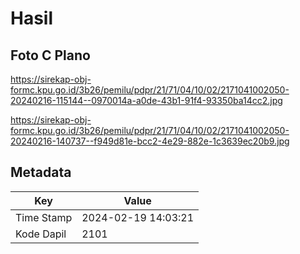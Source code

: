 # Hasil

## Foto C Plano

https://sirekap-obj-formc.kpu.go.id/3b26/pemilu/pdpr/21/71/04/10/02/2171041002050-20240216-115144--0970014a-a0de-43b1-91f4-93350ba14cc2.jpg

https://sirekap-obj-formc.kpu.go.id/3b26/pemilu/pdpr/21/71/04/10/02/2171041002050-20240216-140737--f949d81e-bcc2-4e29-882e-1c3639ec20b9.jpg


## Metadata

| Key        | Value               |
| ---------- | ------------------- |
| Time Stamp | 2024-02-19 14:03:21 |
| Kode Dapil | 2101                |



